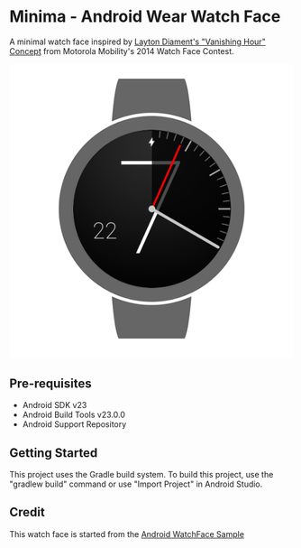 
Minima - Android Wear Watch Face
===================================

A minimal watch face inspired by [Layton Diament's "Vanishing Hour" Concept](https://plus.google.com/u/0/photos/+Motorola/albums/6025927350868561553/6025927408327668498?pid=6025927408327668498&oid=113884566566424587799)
from Motorola Mobility's 2014 Watch Face Contest.

![alt text](/screenshots/screen_framed.png "Minima Watch Face")

Pre-requisites
--------------

- Android SDK v23
- Android Build Tools v23.0.0
- Android Support Repository

Getting Started
---------------

This project uses the Gradle build system. To build this project, use the
"gradlew build" command or use "Import Project" in Android Studio.

Credit
---------------
This watch face is started from the [Android WatchFace Sample](https://github.com/googlesamples/android-WatchFace)